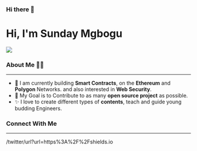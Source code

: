 ### Hi there 👋

# Hi, I'm Sunday Mgbogu 
<img src="https://avatars.githubusercontent.com/u/32062279?v=4">

### About Me :man_technologist:
---------------------------------------------------------------------------------------------------------------------------------------
- 🌱 I am currently building **Smart Contracts**, on the **Ethereum** and **Polygon** Networks. and also interested in **Web Security**.
- 🎯 My Goal is to Contribute to as many **open source project** as possible.
- ✨ I love to create different types of **contents**, teach and guide young budding Engineers.

### Connect With Me
---------------------------------------------------------------------------------------------------------------------------------------
/twitter/url?url=https%3A%2F%2Fshields.io 



